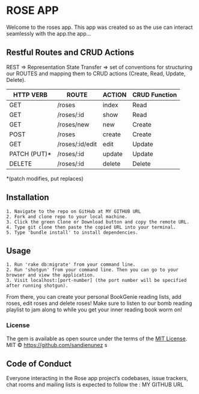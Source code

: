 
# ROSE APP
Welcome to the roses app. This app was created so as the use can interact seamlessly with the app.the app...

## Restful Routes and CRUD Actions

REST => Representation State Transfer => set of conventions for structuring our ROUTES and mapping them to CRUD actions (Create, Read, Update, Delete).

  | HTTP VERB | ROUTE | ACTION   | CRUD Function |
| ------------- |-------------| ----------- | ------------------- |
| GET |  /roses  | index | Read |
| GET | /roses/:id | show | Read |
| GET | /roses/new | new | Create |
| POST | /roses | create | Create |
| GET | /roses/:id/edit | edit | Update |
| PATCH (PUT)* | /roses/:id | update | Update |
| DELETE | /roses/:id | delete | Delete |

*(patch modifies, put replaces)


## Installation

    1. Navigate to the repo on GitHub at MY GITHUB URL
    2. Fork and clone repo to your local machine.
    3. Click the green Clone or Download button and copy the remote URL.
    4. Type git clone then paste the copied URL into your terminal.
    5. Type 'bundle install' to install dependencies. 

## Usage

    1. Run 'rake db:migrate' from your command line.
    2. Run 'shotgun' from your command line. Then you can go to your browser and view the application.
    3. Visit localhost:[port-number] (the port number will be specified after running shotgun).

From there, you can create your personal BookGenie reading lists, add roses, edit roses and delete roses! Make sure to listen to our bomb reading playlist to jam along to while you get your inner reading book worm on!

### License

The gem is available as open source under the terms of the [MIT License](https://opensource.org/licenses/MIT).
MIT © https://github.com/sandienunez 
s
## Code of Conduct

Everyone interacting in the Rose app project’s codebases, issue trackers, chat rooms and mailing lists is expected to follow the : MY GITHUB URL

